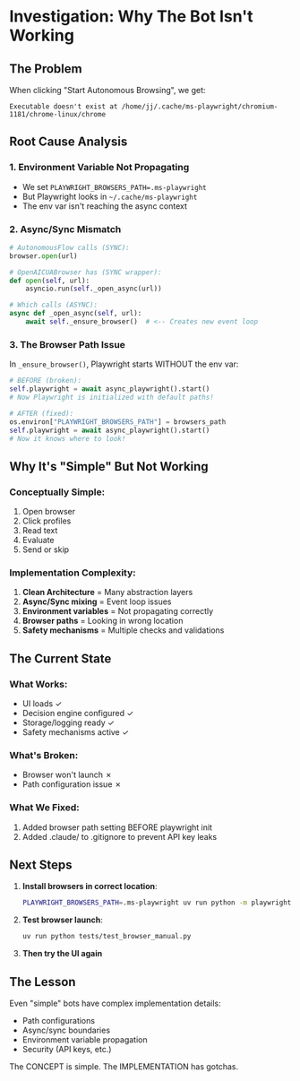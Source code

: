 # Investigation: Why The Bot Isn't Working

## The Problem
When clicking "Start Autonomous Browsing", we get:
```
Executable doesn't exist at /home/jj/.cache/ms-playwright/chromium-1181/chrome-linux/chrome
```

## Root Cause Analysis

### 1. Environment Variable Not Propagating
- We set `PLAYWRIGHT_BROWSERS_PATH=.ms-playwright` 
- But Playwright looks in `~/.cache/ms-playwright`
- The env var isn't reaching the async context

### 2. Async/Sync Mismatch
```python
# AutonomousFlow calls (SYNC):
browser.open(url)

# OpenAICUABrowser has (SYNC wrapper):
def open(self, url):
    asyncio.run(self._open_async(url))

# Which calls (ASYNC):
async def _open_async(self, url):
    await self._ensure_browser()  # <-- Creates new event loop
```

### 3. The Browser Path Issue
In `_ensure_browser()`, Playwright starts WITHOUT the env var:
```python
# BEFORE (broken):
self.playwright = await async_playwright().start()
# Now Playwright is initialized with default paths!

# AFTER (fixed):
os.environ["PLAYWRIGHT_BROWSERS_PATH"] = browsers_path
self.playwright = await async_playwright().start()
# Now it knows where to look!
```

## Why It's "Simple" But Not Working

### Conceptually Simple:
1. Open browser
2. Click profiles
3. Read text
4. Evaluate
5. Send or skip

### Implementation Complexity:
1. **Clean Architecture** = Many abstraction layers
2. **Async/Sync mixing** = Event loop issues
3. **Environment variables** = Not propagating correctly
4. **Browser paths** = Looking in wrong location
5. **Safety mechanisms** = Multiple checks and validations

## The Current State

### What Works:
- UI loads ✓
- Decision engine configured ✓
- Storage/logging ready ✓
- Safety mechanisms active ✓

### What's Broken:
- Browser won't launch ✗
- Path configuration issue ✗

### What We Fixed:
1. Added browser path setting BEFORE playwright init
2. Added .claude/ to .gitignore to prevent API key leaks

## Next Steps

1. **Install browsers in correct location**:
   ```bash
   PLAYWRIGHT_BROWSERS_PATH=.ms-playwright uv run python -m playwright install chromium
   ```

2. **Test browser launch**:
   ```bash
   uv run python tests/test_browser_manual.py
   ```

3. **Then try the UI again**

## The Lesson

Even "simple" bots have complex implementation details:
- Path configurations
- Async/sync boundaries  
- Environment variable propagation
- Security (API keys, etc.)

The CONCEPT is simple. The IMPLEMENTATION has gotchas.